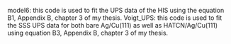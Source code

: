 model6: this code is used to fit the UPS data of the HIS using the equation B1, Appendix B, chapter 3 of my thesis.
Voigt_UPS: this code is used to fit the SSS UPS data for both bare Ag/Cu(111) as well as HATCN/Ag/Cu(111) using equation B3, Appendix B, chapter 3 of my thesis.
